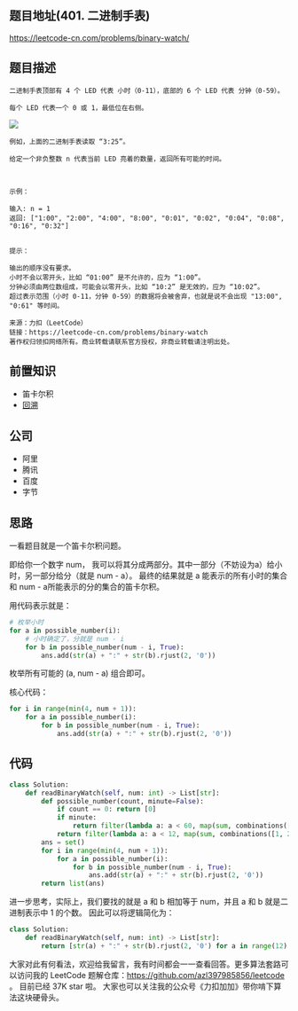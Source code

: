 ## 题目地址(401. 二进制手表)

https://leetcode-cn.com/problems/binary-watch/

## 题目描述

```
二进制手表顶部有 4 个 LED 代表 小时（0-11），底部的 6 个 LED 代表 分钟（0-59）。

每个 LED 代表一个 0 或 1，最低位在右侧。
```
![](https://p.ipic.vip/tkf45f.jpg)

```
例如，上面的二进制手表读取 “3:25”。

给定一个非负整数 n 代表当前 LED 亮着的数量，返回所有可能的时间。

 

示例：

输入: n = 1
返回: ["1:00", "2:00", "4:00", "8:00", "0:01", "0:02", "0:04", "0:08", "0:16", "0:32"]
 

提示：

输出的顺序没有要求。
小时不会以零开头，比如 “01:00” 是不允许的，应为 “1:00”。
分钟必须由两位数组成，可能会以零开头，比如 “10:2” 是无效的，应为 “10:02”。
超过表示范围（小时 0-11，分钟 0-59）的数据将会被舍弃，也就是说不会出现 "13:00", "0:61" 等时间。

来源：力扣（LeetCode）
链接：https://leetcode-cn.com/problems/binary-watch
著作权归领扣网络所有。商业转载请联系官方授权，非商业转载请注明出处。

```

## 前置知识

- 笛卡尔积
- [回溯](https://github.com/azl397985856/leetcode/blob/master/thinkings/backtrack.md)

## 公司

- 阿里
- 腾讯
- 百度
- 字节

## 思路

一看题目就是一个笛卡尔积问题。

即给你一个数字 num， 我可以将其分成两部分。其中一部分（不妨设为a）给小时，另一部分给分（就是 num - a）。 最终的结果就是 a 能表示的所有小时的集合和 num - a所能表示的分的集合的笛卡尔积。

用代码表示就是：

```py
# 枚举小时
for a in possible_number(i):
    # 小时确定了，分就是 num - i
    for b in possible_number(num - i, True):
        ans.add(str(a) + ":" + str(b).rjust(2, '0'))
```

枚举所有可能的 (a, num - a)  组合即可。

核心代码：

```py
for i in range(min(4, num + 1)):
    for a in possible_number(i):
        for b in possible_number(num - i, True):
            ans.add(str(a) + ":" + str(b).rjust(2, '0'))
```

## 代码

```py
class Solution:
    def readBinaryWatch(self, num: int) -> List[str]:
        def possible_number(count, minute=False):
            if count == 0: return [0]
            if minute:
                return filter(lambda a: a < 60, map(sum, combinations([1, 2, 4, 8, 16, 32], count)))
            return filter(lambda a: a < 12, map(sum, combinations([1, 2, 4, 8], count)))
        ans = set()
        for i in range(min(4, num + 1)):
            for a in possible_number(i):
                for b in possible_number(num - i, True):
                    ans.add(str(a) + ":" + str(b).rjust(2, '0'))
        return list(ans)
```


进一步思考，实际上，我们要找的就是 a 和 b 相加等于 num，并且 a 和 b 就是二进制表示中 1 的个数。 因此可以将逻辑简化为：


```py
class Solution:
    def readBinaryWatch(self, num: int) -> List[str]:
        return [str(a) + ":" + str(b).rjust(2, '0') for a in range(12) for b in range(60) if (bin(a)+bin(b)).count('1') == num]
```



大家对此有何看法，欢迎给我留言，我有时间都会一一查看回答。更多算法套路可以访问我的 LeetCode 题解仓库：https://github.com/azl397985856/leetcode 。 目前已经 37K star 啦。
大家也可以关注我的公众号《力扣加加》带你啃下算法这块硬骨头。

